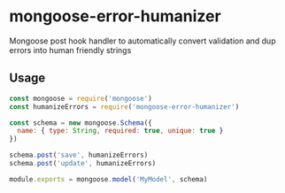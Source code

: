 # mongoose-error-humanizer
Mongoose post hook handler to automatically convert validation and dup errors into human friendly strings

## Usage

```js
const mongoose = require('mongoose')
const humanizeErrors = require('mongoose-error-humanizer')

const schema = new mongoose.Schema({
  name: { type: String, required: true, unique: true }
})

schema.post('save', humanizeErrors)
schema.post('update', humanizeErrors)

module.exports = mongoose.model('MyModel', schema)
```